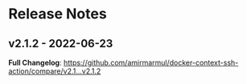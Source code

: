 # Release Notes

## v2.1.2 - 2022-06-23

**Full Changelog**: https://github.com/amirmarmul/docker-context-ssh-action/compare/v2.1...v2.1.2

